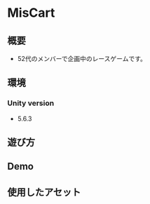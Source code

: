 MisCart
====


## 概要
- 52代のメンバーで企画中のレースゲームです。

## 環境
### Unity version
- 5.6.3

## 遊び方

## Demo

## 使用したアセット
